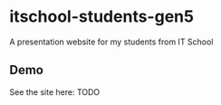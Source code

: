 # itschool-students-gen5

A presentation website for my students from IT School

## Demo

See the site here: TODO
